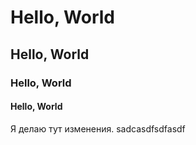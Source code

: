 # Hello, World
## Hello, World
### Hello, World
#### Hello, World

Я делаю тут изменения.
sadcasdfsdfasdf